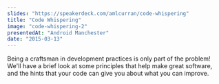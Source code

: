 ```yaml
---
slides: "https://speakerdeck.com/amlcurran/code-whispering"
title: "Code Whispering"
image: "code-whispering-2"
presentedAt: "Android Manchester"
date: "2015-03-13"
---
```

Being a craftsman in development practices is only part of the problem! We'll have a brief look at some principles that help make great software, and the hints that your code can give you about what you can improve.